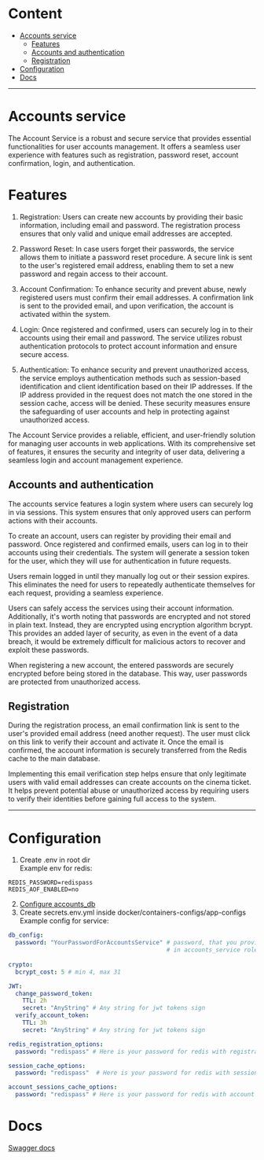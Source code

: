 # Content

+ [Accounts service](#accounts-service)
    + [Features](#features)
    + [Accounts and authentication](#accounts-and-authentication)
    + [Registration](#registration)
+ [Configuration](#configuration)
+ [Docs](#docs)
---------

# Accounts service

The Account Service is a robust and secure service that provides essential functionalities for user accounts management. It offers a seamless user experience with features such as registration, password reset, account confirmation, login, and authentication.

# Features

1. Registration: Users can create new accounts by providing their basic information, including email and password. The registration process ensures that only valid and unique email addresses are accepted.

2. Password Reset: In case users forget their passwords, the service allows them to initiate a password reset procedure. A secure link is sent to the user's registered email address, enabling them to set a new password and regain access to their account.

3. Account Confirmation: To enhance security and prevent abuse, newly registered users must confirm their email addresses. A confirmation link is sent to the provided email, and upon verification, the account is activated within the system.

4. Login: Once registered and confirmed, users can securely log in to their accounts using their email and password. The service utilizes robust authentication protocols to protect account information and ensure secure access.

5. Authentication: To enhance security and prevent unauthorized access, the service employs authentication methods such as session-based identification and client identification based on their IP addresses. If the IP address provided in the request does not match the one stored in the session cache, access will be denied. These security measures ensure the safeguarding of user accounts and help in protecting against unauthorized access.

The Account Service provides a reliable, efficient, and user-friendly solution for managing user accounts in web applications. With its comprehensive set of features, it ensures the security and integrity of user data, delivering a seamless login and account management experience.

## Accounts and authentication
The accounts service features a login system where users can securely log in via sessions. This system ensures that only approved users can perform actions with their accounts.

To create an account, users can register by providing their email and password. Once registered and confirmed emails, users can log in to their accounts using their credentials. The system will generate a session token for the user, which they will use for authentication in future requests.

Users remain logged in until they manually log out or their session expires. This eliminates the need for users to repeatedly authenticate themselves for each request, providing a seamless experience.

Users can safely access the services using their account information. Additionally, it's worth noting that passwords are encrypted and not stored in plain text. Instead, they are encrypted using encryption algorithm bcrypt. This provides an added layer of security, as even in the event of a data breach, it would be extremely difficult for malicious actors to recover and exploit these passwords.

When registering a new account, the entered passwords are securely encrypted before being stored in the database. This way, user passwords are protected from unauthorized access.

## Registration
During the registration process, an email confirmation link is sent to the user's provided email address (need another request). The user must click on this link to verify their account and activate it. Once the email is confirmed, the account information is securely transferred from the Redis cache to the main database.

Implementing this email verification step helps ensure that only legitimate users with valid email addresses can create accounts on the cinema ticket. It helps prevent potential abuse or unauthorized access by requiring users to verify their identities before gaining full access to the system.

---
# Configuration
1. Create .env in root dir  
Example env for redis:
```env
REDIS_PASSWORD=redispass
REDIS_AOF_ENABLED=no
```
2. [Configure accounts_db](../databases/accounts_db/README.md#Configuration)
3. Create secrets.env.yml inside docker/containers-configs/app-configs  
Example config for service:
``` yaml
db_config:
  password: "YourPasswordForAccountsService" # password, that you provided in .env in accounts_db service
                                             # in accounts_service role (for encrypted password actual password, not hash)
  
crypto:
  bcrypt_cost: 5 # min 4, max 31

JWT:  
  change_password_token:
    TTL: 2h
    secret: "AnyString" # Any string for jwt tokens sign  
  verify_account_token:
    TTL: 3h
    secret: "AnyString" # Any string for jwt tokens sign  

redis_registration_options:
  password: "redispass" # Here is your password for redis with registration cache db 

session_cache_options:
  password: "redispass"  # Here is your password for redis with session cache db

account_sessions_cache_options:
  password: "redispass" # Here is your password for redis with account sessions cache db 
``` 

# Docs
[Swagger docs](swagger/docs/accounts_service_v1.swagger.json)